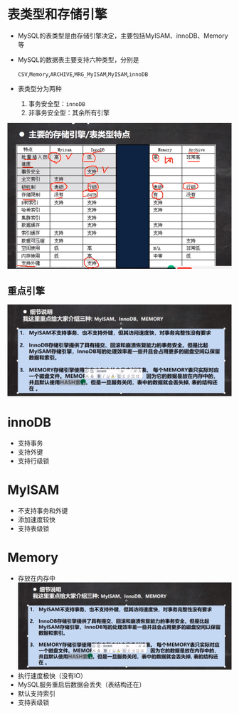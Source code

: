 # 表类型和存储引擎

- MySQL的表类型是由存储引擎决定，主要包括MyISAM、innoDB、Memory等

- MySQL的数据表主要支持六种类型，分别是

  `CSV`,`Memory`,`ARCHIVE`,`MRG_MyISAM`,`MyISAM`,`innoDB`

- 表类型分为两种

  1. 事务安全型：`innoDB`
  2. 非事务安全型：其余所有引擎



![image-20211024101444466](Untitled/image-20211024101444466.png)



## 重点引擎

![image-20211024101742498](Untitled/image-20211024101742498.png)



# innoDB

- 支持事务
- 支持外键
- 支持行级锁



# MyISAM

- 不支持事务和外键
- 添加速度较快
- 支持表级锁



# Memory

- 存放在内存中![image-20211024104016563](Untitled/image-20211024104016563.png)
- 执行速度极快（没有IO）
- MySQL服务重启后数据会丢失（表结构还在）
- 默认支持索引
- 支持表级锁

